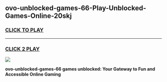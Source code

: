 
## ovo-unblocked-games-66-Play-Unblocked-Games-Online-20skj
<h3>
<a href="https://premium76.site?title=ovo-unblocked-games-66&ref=25A">CLICK TO PLAY</a></h3>
<hr>

<h3>
<a href="https://premium76.site?title=ovo-unblocked-games-66&ref=25A">CLICK 2 PLAY</a>
  
</h3>

<a href="https://premium76.site?title=ovo-unblocked-games-66&ref=25A"><img src="https://clearcache.store/games.png"></a>


**ovo-unblocked-games-66 games unblocked: Your Gateway to Fun and Accessible Online Gaming**
